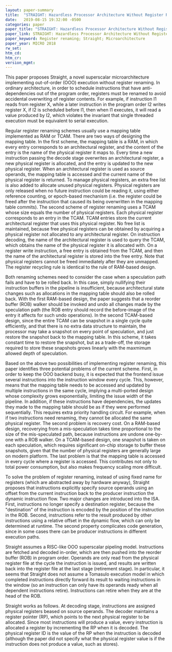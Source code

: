 ```yaml
---
layout: paper-summary
title:  "STRAIGHT: Hazardless Processor Architecture Without Register Renaming"
date:   2019-08-15 19:32:00 -0500
categories: paper
paper_title: "STRAIGHT: Hazardless Processor Architecture Without Register Renaming"
paper_link: STRAIGHT: Hazardless Processor Architecture Without Register Renaming
paper_keyword: Register renaming; Straight; Microarchitecture
paper_year: MICRO 2018
rw_set: 
htm_cd: 
htm_cr: 
version_mgmt: 
---
```


This paper proposes Straight, a novel superscalar microarchitecture implementing out-of-order (OOO) execution without
register renaming. In ordinary architecture, in order to schedule instructions that have anti-dependencies out of the 
program order, registers must be renamed to avoid accidental overwriting of register contents. For example, if 
instruction I1 reads from register X, while a later instruction in the program order I2 writes register X, if I2 is 
scheduled before I1, then when I1 executes, it will read a value produced by I2, which violates the invariant that
single threaded execution must be equivalent to serial execution.

Regular register renaming schemes usually use a mapping table implemented as RAM or TCAM. There are two ways of designing
the mapping table. In the first scheme, the mapping table is a RAM, in which every entry corresponds to an architectural register,
and the content of the entry is the name of the physical register it maps to. Every time a new instruction passing the decode
stage overwrites an architectural register, a new physical register is allocated, and the entry is updated to the new
physical register. When an architectural register is used as source operands, the mapping table is accessed and the 
current name of the physical register is returned. To manage physical registers, an extra free list is also added to
allocate unused physical registers. Physical registers are only released when no future instruction could be reading it, using
either reference counting, or epoch-based mechanism (i.e. the register could be freed after the instruction that caused
its being overwritten in the mapping table commits). The second scheme of register renaming uses a TCAM whose size equals the 
number of physical registers. Each physical register corresponds to an entry in the TCAM. TCAM entries store the current 
architectural register that uses this physical register. No free list is maintained, because free physical registers 
can be obtained by acquiring a physical register not allocated to any architectural register. On instruction decoding,
the name of the architectural register is used to query the TCAM, which obtains the name of the physical register it is 
allocated with. On a register write instruction, a free entry is obtained from the TCAM, and then the name of the 
architectural register is stored into the free entry. Note that physical registers cannot be freed immediately after 
they are unmapped. The register recycling rule is identical to the rule of RAM-based design.

Both renaming schemes need to consider the case when a speculation path fails and have to be rolled back. In this case,
simply nullifying their instruction buffers in the pipeline is insufficient, because architectural state changes such
as allocations in the mapping table should also be rolled back. With the first RAM-based design, the paper suggests that 
a reorder buffer (ROB) walker should be invoked and undo all changes made by the speculation path (the ROB entry should 
record the before-image of the entry it affects for such undo operations). In the second TCAM-based design, since the 
entire TCAM can be snapshot in a single cycle quite efficiently, and that there is no extra data structure to maintain, 
the processor may take a snapshot on every point of speculation, and just restore the snapshot back to the mapping table.
In this scheme, it takes constant time to restore the snapshot, but as a trade-off, the storage required to store these
snapshots grows linearly with the maxmimum allowed depth of speculation.

Based on the above two possibilities of implementing register renaming, this paper identifies three potential problems
of the current scheme. First, in order to keep the OOO backend busy, it is expected that the frontend issue several
instructions into the instruction window every cycle. This, however, means that the mapping table needs to be accessed
and updated by multiple instructions in the same cycle, implying a multi-ported design whose complexity grows exponentially,
limiting the issue width of the pipeline. 
In addition, if these instructions have dependencies, the updates they made to the mapping table should be as if they were 
performed sequentially. This requires extra priority handling circult. For example, when if two instructions need renaming, 
they cannot be allocated the same physical register. The second problem is recovery cost. On a RAM-based design, recoverying
from a mis-speculation takes time proportional to the size of the mis-speculated path, because instructions are undone
one-by-one with a ROB walker. On a TCAM-based design, one snapshot is taken on each speculation, which requires significant
on-chip storage to buffer these snapshots, given that the number of physical registers are generally large on modern platform. 
The last problem is that the mapping table is accessed in every cycle where a register is accessed. This contributes not only to 
total power consumption, but also makes frequency scaling more difficult.

To solve the problem of register renaming, instead of using fixed name for registers (which are abstracted away by hardware 
anyway), Straight proposes that instructions explicitly specify source operands using an offset from the current instruction
back to the producer instruction the dynamic instruction flow. Two major changes are introduced into the ISA. First,
instructions no longer specify a destination register, because the "destination" of the instruction is encoded by the position
of the instruction in the ROB. Second, instructions refer to the result produced by other instructions using a relative offset
in the dynamic flow, which can only be determined at runtime. The second property complicates code generation, since in
some cases there can be producer instructions in different execution paths.

Straight assumes a RISC-like OOO superscalar pipeling model. Instructions are fetched and decoded in-order, which are then
pushed into the reorder buffer (ROB) in program order. Operands are only read from the physical register file at the cycle 
the instruction is issued, and results are written back into the register file at the last stage (retirement stage). In
particular, it seems that Straight does not assume a Tomasulo execution model in which completed instructions directly
forward its result to waiting instructions in the window (so an instruction can only have its operands ready when all dependent
instructions retire). Instructions can retire when they are at the head of the ROB.

Straight works as follows. At decoding stage, instructions are assigned physical registers beased on source operands.
The decoder maintains a register pointer (RP), which points to the next physical register to be allocated. Since 
most instructions will produce a value, every instruction is allocated a register by incrementing the RP when it is decoded.
The physical register ID is the value of the RP when the instruction is decoded (although the paper did not specify
what the physical register value is if the instruction does not produce a value, such as stores). 
